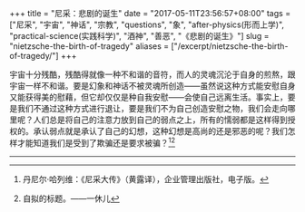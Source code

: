 +++
title = "尼采：悲剧的诞生"
date = "2017-05-11T23:56:57+08:00"
tags = ["尼采", "宇宙", "神话", "宗教", "questions", "象", "after-physics(形而上学)", "practical-science(实践科学)", "酒神", "善恶", "《悲剧的诞生》"]
slug = "nietzsche-the-birth-of-tragedy"
aliases = ["/excerpt/nietzsche-the-birth-of-tragedy/"]
+++

宇宙十分残酷，残酷得就像一种不和谐的音符，而人的灵魂沉沦于自身的煎熬，跟宇宙一样不和谐。要是幻象和神话不被灵魂所创造——虽然说这种方式能安慰自身又能获得美的慰藉，但它却仅仅是种自我安慰——会使自己远离生活。事实上，要是我们不通过这种方式进行退让，要是我们不为自己创造安慰之物，我们会走向哪里呢？人们总是将自己的注意力放到自己的弱点之上，所有的懦弱都是这样得到授权的。承认弱点就是承认了自己的幻想，这种幻想是高尚的还是邪恶的呢？我们怎样才能知道我们是受到了欺骗还是要求被骗？[^1][^2]

---

[^1]: 丹尼尔·哈列维：《尼采大传》（黄露译），企业管理出版社，电子版。
[^2]: 自拟的标题。——一休儿
